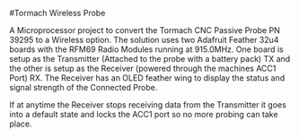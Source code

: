 #Tormach Wireless Probe

A Microprocessor project to convert the Tormach CNC Passive Probe PN 39295 to a Wireless option. The solution uses two Adafruit Feather 32u4 boards with the RFM69 Radio Modules running at 915.0MHz. One board is setup as the Transmitter (Attached to the probe with a battery pack) TX and the other is setup as the Receiver (powered through the machines ACC1 Port) RX. The Receiver has an OLED feather wing to display the status and signal strength of the Connected Probe.

If at anytime the Receiver stops receiving data from the Transmitter it goes into a default state and locks the ACC1 port so no more probing can take place.
